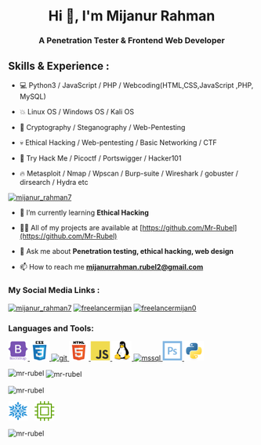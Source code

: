 <h1 align="center">Hi 👋, I'm Mijanur Rahman</h1>
<h3 align="center">A Penetration Tester & Frontend Web Developer</h3>

## Skills & Experience : 
* :computer: Python3 / JavaScript / PHP / Webcoding(HTML,CSS,JavaScript ,PHP, MySQL)
* :collision: Linux OS / Windows OS / Kali OS
 * :muscle: Cryptography / Steganography / Web-Pentesting
 * :skull: Ethical Hacking / Web-pentesting / Basic Networking / CTF 
 * :eyes: Try Hack Me / Picoctf / Portswigger / Hacker101
     
           
 * :fire:
       Metasploit /
       Nmap /
       Wpscan /
       Burp-suite /
       Wireshark /
       gobuster /
       dirsearch /
       Hydra 
       etc
   

<p align="left"> <a href="https://twitter.com/mijanur_rahman7" target="blank"><img src="https://img.shields.io/twitter/follow/mijanur_rahman7?logo=twitter&style=for-the-badge" alt="mijanur_rahman7" /></a> </p>

- 🌱 I’m currently learning **Ethical Hacking**

- 👨‍💻 All of my projects are available at [https://github.com/Mr-Rubel](https://github.com/Mr-Rubel)

- 💬 Ask me about **Penetration testing, ethical hacking, web design**

- 📫 How to reach me **mijanurrahman.rubel2@gmail.com**

<h3 align="left">My Social Media Links :</h3>
<p align="left">
<a href="https://twitter.com/mijanur_rahman7" target="blank"><img align="center" src="https://raw.githubusercontent.com/rahuldkjain/github-profile-readme-generator/master/src/images/icons/Social/twitter.svg" alt="mijanur_rahman7" height="30" width="40" /></a>
<a href="https://linkedin.com/in/freelancermijan" target="blank"><img align="center" src="https://raw.githubusercontent.com/rahuldkjain/github-profile-readme-generator/master/src/images/icons/Social/linked-in-alt.svg" alt="freelancermijan" height="30" width="40" /></a>
<a href="https://fb.com/freelancermijan0" target="blank"><img align="center" src="https://raw.githubusercontent.com/rahuldkjain/github-profile-readme-generator/master/src/images/icons/Social/facebook.svg" alt="freelancermijan0" height="30" width="40" /></a>
</p>

<h3 align="left">Languages and Tools:</h3>
<p align="left"> <a href="https://getbootstrap.com" target="_blank" rel="noreferrer"> <img src="https://raw.githubusercontent.com/devicons/devicon/master/icons/bootstrap/bootstrap-plain-wordmark.svg" alt="bootstrap" width="40" height="40"/> </a> <a href="https://www.w3schools.com/css/" target="_blank" rel="noreferrer"> <img src="https://raw.githubusercontent.com/devicons/devicon/master/icons/css3/css3-original-wordmark.svg" alt="css3" width="40" height="40"/> </a> <a href="https://git-scm.com/" target="_blank" rel="noreferrer"> <img src="https://www.vectorlogo.zone/logos/git-scm/git-scm-icon.svg" alt="git" width="40" height="40"/> </a> <a href="https://www.w3.org/html/" target="_blank" rel="noreferrer"> <img src="https://raw.githubusercontent.com/devicons/devicon/master/icons/html5/html5-original-wordmark.svg" alt="html5" width="40" height="40"/> </a> <a href="https://developer.mozilla.org/en-US/docs/Web/JavaScript" target="_blank" rel="noreferrer"> <img src="https://raw.githubusercontent.com/devicons/devicon/master/icons/javascript/javascript-original.svg" alt="javascript" width="40" height="40"/> </a> <a href="https://www.linux.org/" target="_blank" rel="noreferrer"> <img src="https://raw.githubusercontent.com/devicons/devicon/master/icons/linux/linux-original.svg" alt="linux" width="40" height="40"/> </a> <a href="https://www.microsoft.com/en-us/sql-server" target="_blank" rel="noreferrer"> <img src="https://www.svgrepo.com/show/303229/microsoft-sql-server-logo.svg" alt="mssql" width="40" height="40"/> </a> <a href="https://www.photoshop.com/en" target="_blank" rel="noreferrer"> <img src="https://raw.githubusercontent.com/devicons/devicon/master/icons/photoshop/photoshop-line.svg" alt="photoshop" width="40" height="40"/> </a> <a href="https://www.python.org" target="_blank" rel="noreferrer"> <img src="https://raw.githubusercontent.com/devicons/devicon/master/icons/python/python-original.svg" alt="python" width="40" height="40"/> </a> </p>

<p><img align="left" src="https://github-readme-stats.vercel.app/api/top-langs?username=mr-rubel&show_icons=true&locale=en&layout=compact" alt="mr-rubel" /></p>

<p>&nbsp;<img align="center" src="https://github-readme-stats.vercel.app/api?username=mr-rubel&show_icons=true&locale=en" alt="mr-rubel" /></p>

<p><img align="center" src="https://github-readme-streak-stats.herokuapp.com/?user=mr-rubel&" alt="mr-rubel" /></p>

<a href='https://archiveprogram.github.com/'><img src='https://raw.githubusercontent.com/acervenky/animated-github-badges/master/assets/acbadge.gif' width='40' height='40'></a> <a href='https://docs.github.com/en/developers'><img src='https://raw.githubusercontent.com/acervenky/animated-github-badges/master/assets/devbadge.gif' width='40' height='40'></a> 

<p align="left"> <img src="https://komarev.com/ghpvc/?username=mr-rubel&label=Profile%20views&color=0e75b6&style=flat" alt="mr-rubel" /> </p>